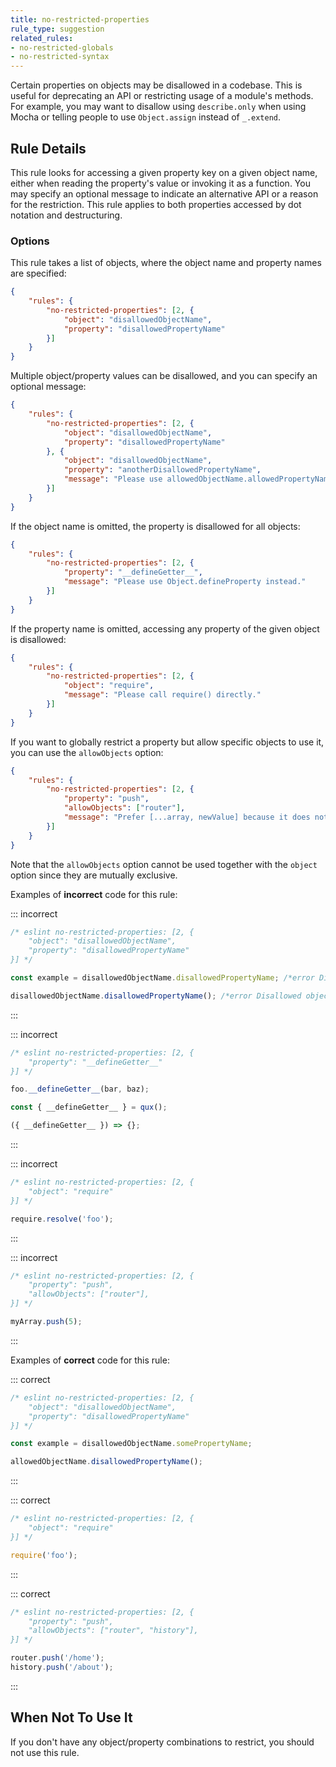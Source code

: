 ```yaml
---
title: no-restricted-properties
rule_type: suggestion
related_rules:
- no-restricted-globals
- no-restricted-syntax
---
```



Certain properties on objects may be disallowed in a codebase. This is useful for deprecating an API or restricting usage of a module's methods. For example, you may want to disallow using `describe.only` when using Mocha or telling people to use `Object.assign` instead of `_.extend`.

## Rule Details

This rule looks for accessing a given property key on a given object name, either when reading the property's value or invoking it as a function. You may specify an optional message to indicate an alternative API or a reason for the restriction. This rule applies to both properties accessed by dot notation and destructuring.

### Options

This rule takes a list of objects, where the object name and property names are specified:

```json
{
    "rules": {
        "no-restricted-properties": [2, {
            "object": "disallowedObjectName",
            "property": "disallowedPropertyName"
        }]
    }
}
```

Multiple object/property values can be disallowed, and you can specify an optional message:

```json
{
    "rules": {
        "no-restricted-properties": [2, {
            "object": "disallowedObjectName",
            "property": "disallowedPropertyName"
        }, {
            "object": "disallowedObjectName",
            "property": "anotherDisallowedPropertyName",
            "message": "Please use allowedObjectName.allowedPropertyName."
        }]
    }
}
```

If the object name is omitted, the property is disallowed for all objects:

```json
{
    "rules": {
        "no-restricted-properties": [2, {
            "property": "__defineGetter__",
            "message": "Please use Object.defineProperty instead."
        }]
    }
}
```

If the property name is omitted, accessing any property of the given object is disallowed:

```json
{
    "rules": {
        "no-restricted-properties": [2, {
            "object": "require",
            "message": "Please call require() directly."
        }]
    }
}
```

If you want to globally restrict a property but allow specific objects to use it, you can use the `allowObjects` option:

```json
{
    "rules": {
        "no-restricted-properties": [2, {
            "property": "push",
            "allowObjects": ["router"],
            "message": "Prefer [...array, newValue] because it does not mutate the array in place."
        }]
    }
}
```

Note that the `allowObjects` option cannot be used together with the `object` option since they are mutually exclusive.

Examples of **incorrect** code for this rule:

::: incorrect

```js
/* eslint no-restricted-properties: [2, {
    "object": "disallowedObjectName",
    "property": "disallowedPropertyName"
}] */

const example = disallowedObjectName.disallowedPropertyName; /*error Disallowed object property: disallowedObjectName.disallowedPropertyName.*/

disallowedObjectName.disallowedPropertyName(); /*error Disallowed object property: disallowedObjectName.disallowedPropertyName.*/
```

:::

::: incorrect

```js
/* eslint no-restricted-properties: [2, {
    "property": "__defineGetter__"
}] */

foo.__defineGetter__(bar, baz);

const { __defineGetter__ } = qux();

({ __defineGetter__ }) => {};
```

:::

::: incorrect

```js
/* eslint no-restricted-properties: [2, {
    "object": "require"
}] */

require.resolve('foo');
```

:::

::: incorrect

```js
/* eslint no-restricted-properties: [2, {
    "property": "push",
    "allowObjects": ["router"],
}] */

myArray.push(5);
```

:::

Examples of **correct** code for this rule:

::: correct

```js
/* eslint no-restricted-properties: [2, {
    "object": "disallowedObjectName",
    "property": "disallowedPropertyName"
}] */

const example = disallowedObjectName.somePropertyName;

allowedObjectName.disallowedPropertyName();
```

:::

::: correct

```js
/* eslint no-restricted-properties: [2, {
    "object": "require"
}] */

require('foo');
```

:::

::: correct

```js
/* eslint no-restricted-properties: [2, {
    "property": "push",
    "allowObjects": ["router", "history"],
}] */

router.push('/home');
history.push('/about');
```

:::

## When Not To Use It

If you don't have any object/property combinations to restrict, you should not use this rule.
